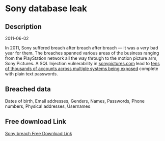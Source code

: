 # Sony database leak

## Description

2011-06-02

In 2011, Sony suffered breach after breach after breach &mdash; it was a <em>very</em> bad year for them. The breaches spanned various areas of the business ranging from the PlayStation network all the way through to the motion picture arm, Sony Pictures. A SQL Injection vulnerability in <a href="http://www.sonypictures.com" target="_blank" rel="noopener">sonypictures.com</a> lead to <a href="http://www.troyhunt.com/2011/06/brief-sony-password-analysis.html" target="_blank" rel="noopener">tens of thousands of accounts across multiple systems being exposed</a> complete with plain text passwords.

## Breached data

Dates of birth, Email addresses, Genders, Names, Passwords, Phone numbers, Physical addresses, Usernames

## Free download Link

[Sony breach Free Download Link](https://tinyurl.com/2b2k277t)